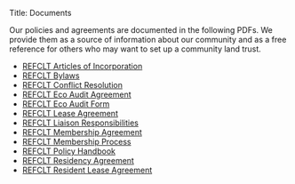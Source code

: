 Title: Documents

Our policies and agreements are documented in the following PDFs. We provide them as a source of information about our community and as a free reference for others who may want to set up a community land trust.

* [REFCLT Articles of Incorporation]({filename}docs/REFCLT_articles_of_incorporation.pdf)
* [REFCLT Bylaws]({filename}docs/REFCLT_bylaws.pdf)
* [REFCLT Conflict Resolution]({filename}docs/REFCLT_conflict_resolution.pdf)
* [REFCLT Eco Audit Agreement]({filename}docs/REFCLT_eco_audit_agreement.pdf)
* [REFCLT Eco Audit Form]({filename}docs/REFCLT_eco_audit_form.pdf)
* [REFCLT Lease Agreement]({filename}docs/REFCLT_lease_agreement.pdf)
* [REFCLT Liaison Responsibilities]({filename}docs/REFCLT_liaison_responsibilities.pdf)
* [REFCLT Membership Agreement]({filename}docs/REFCLT_membership_agreement.pdf)
* [REFCLT Membership Process]({filename}docs/REFCLT_membership_process.pdf)
* [REFCLT Policy Handbook]({filename}docs/REFCLT_policy_handbook.pdf)
* [REFCLT Residency Agreement]({filename}docs/REFCLT_residency_agreement.pdf)
* [REFCLT Resident Lease Agreement]({filename}docs/REFCLT_resident_lease_agreement.pdf)

